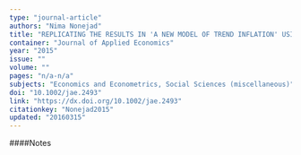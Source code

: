 ```yaml
---
type: "journal-article"
authors: "Nima Nonejad"
title: "REPLICATING THE RESULTS IN 'A NEW MODEL OF TREND INFLATION' USING PARTICLE MARKOV CHAIN MONTE CARLO"
container: "Journal of Applied Economics"
year: "2015"
issue: ""
volume: ""
pages: "n/a-n/a"
subjects: "Economics and Econometrics, Social Sciences (miscellaneous)"
doi: "10.1002/jae.2493"
link: "https://dx.doi.org/10.1002/jae.2493"
citationkey: "Nonejad2015"
updated: "20160315"
---
```


####Notes
